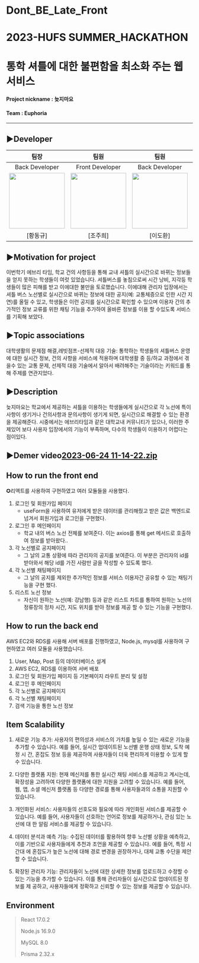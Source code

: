 # Dont_BE_Late_Front

# 2023-HUFS SUMMER_HACKATHON
# 통학 셔틀에 대한 불편함을 최소화 주는 웹 서비스
#### Project nickname : 늦지마요
#### Team : Euphoria

-----------------------
## ▶︎Developer

|                                 팀장                                  |                                  팀원                                   |                                   팀원                                   |                                 팀원                                  |
| :-------------------------------------------------------------------: | :------------------------------------------------------------------: | :-------------------------------------------------------------------: | :-------------------------------------------------------------------: |
|                             Back Developer                              |                              Front Developer                             |                             Back Developer                              |                             Front Developer                              |
| <img src="https://github.com/lee0798/back_pro1/assets/71830104/d29e3cee-df20-4944-b395-2297df097a70" width="150" height="150"/> | <img src="https://github.com/lee0798/back_pro1/assets/71830104/34d22164-e7cb-41ec-be2b-35524ff9b137" width="150" height="150"/> | <img src="https://github.com/lee0798/back_pro1/assets/71830104/d29e3cee-df20-4944-b395-2297df097a70" width="150" height="150"/> | <img src="https://github.com/lee0798/back_pro1/assets/71830104/e411b9aa-8c46-4924-9e9b-f2e45843afb4" width="150" height="150"/> |
|                  [황동규]               |                 [조주희]                 |                 [이도환]                 |                 [이산]                 |
## ▶︎Motivation for project
이번학기 에브리 타임, 학교 건의 사항등을 통해 교내 셔틀의 실시간으로 바뀌는 정보들을 얻지 못하는 학생들이 여럿 있었습니다. 셔틀버스를 놓침으로써 시간 낭비, 지각등 학생들이 많은 피해를 받고 이에대한 불만을 토로했습니다. 이에대해 관리자 입장에서는 셔틀 버스 노선별로 실시간으로 바뀌는 정보에 대한 공지(예: 교통체증으로 인한 시간 지연)를 올릴 수 있고, 학생들은 이런 공지를 실시간으로 확인할 수 있으며 이용자 간의 추가적인 정보 교류를 위한 채팅 기능을 추가하여 올바른 정보를 이용 할 수있도록 서비스를 기획해 보았다.

## ▶︎Topic associations
대학생활의 문제점 해결,레빗점프-선제적 대응 기술: 통학하는 학생들의 셔틀버스 운영에 대한 실시간 정보, 건의 사항을 서비스에 적용하며 대학생활 중 등/하교 과정에서 겪을수 있는 교통 문제, 선제적 대응 기술에서 알아서 배려해주는  기술이라는 키워드를 통해 주제를 연관지었다.

## ▶︎Description
늦지마요는 학교에서 제공하는 셔틀을 이용하는 학생들에게 실시간으로 각 노선에 특이 사항이 생기거나 건의사항과 문의사항이 생기게 되면, 실시간으로 해결할 수 있는 환경을 제공해준다.
시중에서는 에브리타임과 같은 대학교내 커뮤니티가 있으나, 이러한 주제있어 보다 사용자 입장에서의 기능이 부족하며, 다수의 학생들이 이용하기 어렵다는 점이있다.

## ▶︎Demer video[2023-06-24 11-14-22.zip](https://github.com/juhui88/Dont_Late_Front/files/11854238/2023-06-24.11-14-22.zip)


## How to run the front end
✪리액트를 사용하여 구현하였고 여러 모듈들을 사용했다. 
1. 로그인 및 회원가입 페이지
   - useForm을 사용하여 유저에게 받은 데이터를 관리해줬고 받은 값은 백엔드로 넘겨서 회원가입과 로그인을 구현했다.
2. 로그인 후 메인페이지
   - 학교 내의 버스 노선 전체를 보여준다. 이는 axios를 통해 get 메서드로 호출하여 정보를 받아왔다..
3. 각 노선별로 공지페이지
   - 그 날의 교통 상황에 따라 관리자의 공지를 보여준다. 이 부분은 관리자의 id를 받아와서 해당 id를 가진 사람만 글을 작성할 수 있도록 했다.
4. 각 노선별 채팅페이지
    - 그 날의 공지를 제외한 추가적인 정보를 서비스 이용자간 공유할 수 있는 채팅기능을 구현 했다.
5. 리스트 노선 정보
    - 자신이 원하는 노선(예: 강남행) 등과 같은 리스트 차트를 통하여 원하는 노선의 정류장의 정차 시간, 지도 위치를 받아 정보를 제공 할 수 있는 기능을 구현했다.

## How to run the back end
AWS EC2와 RDS를 사용해 서버 배포를 진행하였고, Node.js, mysql를 사용하여 구현하였고 여러 모듈을 사용했습니다.
1. User, Map, Post 등의 데이터베이스 설계
2. AWS EC2, RDS를 이용하여 서버 배포
3. 로그인 및 회원가입 페이지 등 기본페이지 라우트 분리 및 설정
4. 로그인 후 메인페이지
5. 각 노선별로 공지페이지
6. 각 노선별 채팅페이지
7. 검색 기능을 통한 노선 정보



## Item Scalability

1. 새로운 기능 추가: 사용자의 편의성과 서비스의 가치를 높일 수 있는 새로운 기능을 추가할 수 있습니다. 예를 들어, 실시간 업데이트된 노선별 운행 상태 정보, 도착 예정 
   시 간, 혼잡도 정보 등을 제공하여 사용자들이 더욱 편리하게 이용할 수 있게 할 수 있습니다.

2. 다양한 플랫폼 지원: 현재 메신저를 통한 실시간 채팅 서비스를 제공하고 계시는데, 확장성을 고려하여 다양한 플랫폼에 대한 지원을 고려할 수 있습니다. 예를 들어, 웹, 
   앱, 소셜 메신저 플랫폼 등 다양한 경로를 통해 사용자들과의 소통을 지원할 수 있습니다.

3. 개인화된 서비스: 사용자들의 선호도와 필요에 따라 개인화된 서비스를 제공할 수 있습니다. 예를 들어, 사용자들이 선호하는 언어로 정보를 제공하거나, 관심 있는 노선에 대 
   한 알림 서비스를 제공할 수 있습니다.

4. 데이터 분석과 예측 기능: 수집된 데이터를 활용하여 향후 노선별 상황을 예측하고, 이를 기반으로 사용자들에게 추천과 조언을 제공할 수 있습니다. 예를 들어, 특정 시간대 
   에 혼잡도가 높은 노선에 대해 경로 변경을 권장하거나, 대체 교통 수단을 제안할 수 있습니다.

5. 확장된 관리자 기능: 관리자들이 노선에 대한 상세한 정보를 업로드하고 수정할 수 있는 기능을 추가할 수 있습니다. 이를 통해 관리자들이 실시간으로 업데이트된 정보를 제 
   공하고, 사용자들에게 정확하고 신뢰할 수 있는 정보를 제공할 수 있습니다.

## Environment

> React 17.0.2
> 
> Node.js 16.9.0
> 
> MySQL 8.0
> 
> Prisma 2.32.x

